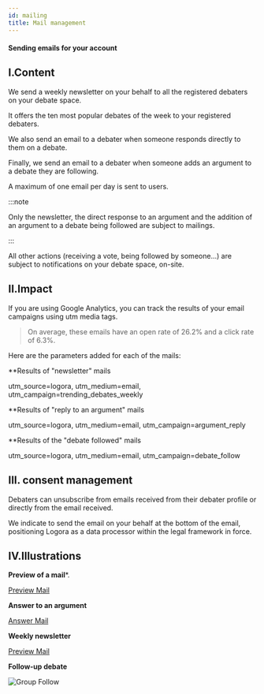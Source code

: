 ```yaml
---
id: mailing
title: Mail management
---
```


#### Sending emails for your account

## I.Content

We send a weekly newsletter on your behalf to all the registered debaters on your debate space. 

It offers the ten most popular debates of the week to your registered debaters.  

We also send an email to a debater when someone responds directly to them on a debate. 

Finally, we send an email to a debater when someone adds an argument to a debate they are following. 

A maximum of one email per day is sent to users. 

:::note

Only the newsletter, the direct response to an argument and the addition of an argument to a debate being followed are subject to mailings. 

:::

All other actions (receiving a vote, being followed by someone...) are subject to notifications on your debate space, on-site. 

## II.Impact

If you are using Google Analytics, you can track the results of your email campaigns using utm media tags. 

> On average, these emails have an open rate of 26.2% and a click rate of 6.3%. 

Here are the parameters added for each of the mails: 

**Results of "newsletter" mails

utm_source=logora, utm_medium=email, utm_campaign=trending_debates_weekly

**Results of "reply to an argument" mails

utm_source=logora, utm_medium=email, utm_campaign=argument_reply

**Results of the "debate followed" mails

utm_source=logora, utm_medium=email, utm_campaign=debate_follow

## III. consent management

Debaters can unsubscribe from emails received from their debater profile or directly from the email received. 

We indicate to send the email on your behalf at the bottom of the email, positioning Logora as a data processor within the legal framework in force. 

## IV.Illustrations

**Preview of a mail***.

[Preview Mail](/img/previewmail.png)

**Answer to an argument**

[Answer Mail](/img/answermail.png)

**Weekly newsletter**

[Preview Mail](/img/insidemail.png)

**Follow-up debate**

![Group Follow](/img/groupfollow.png)
